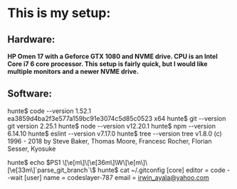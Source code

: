 # This is my setup:

## Hardware:

**HP Omen 17 with a Geforce GTX 1080 and NVME drive.  CPU is an Intel Core i7 6 core processor.  This setup is fairly quick, but I would like multiple monitors and a newer NVME drive.**  

## Software:

hunte$ code --version
1.52.1
ea3859d4ba2f3e577a159bc91e3074c5d85c0523
x64
hunte$ git --version
git version 2.25.1
hunte$ node --version
v12.20.1
hunte$ npm --version
6.14.10
hunte$ eslint --version
v7.17.0
hunte$ tree --version
tree v1.8.0 (c) 1996 - 2018 by Steve Baker, Thomas Moore, Francesc Rocher, Florian Sesser, Kyosuke

hunte$ echo $PS1
\[\e[m\]\[\e[36m\]\W\[\e[m\]\[\e[33m\]`parse_git_branch`\$
hunte$ cat ~/.gitconfig
[core]
editor = code --wait
[user]
name = codeslayer-787
email = irwin_ayala@yahoo.com